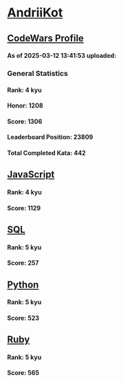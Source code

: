 # [AndriiKot](https://www.codewars.com/users/AndriiKot)

## [CodeWars Profile](https://www.codewars.com/users/AndriiKot)

#### As of 2025-03-12 13:41:53 uploaded:

### General Statistics

#### Rank: 4 kyu

#### Honor: 1208

#### Score: 1306

#### Leaderboard Position: 23809

#### Total Completed Kata: 442



## [JavaScript](https://github.com/AndriiKot/JavaScript__CodeWars)

#### Rank: 4 kyu

#### Score: 1129


## [SQL](https://github.com/AndriiKot/SQL__CodeWars)

#### Rank: 5 kyu

#### Score: 257


## [Python](https://github.com/AndriiKot/Python__CodeWars)

#### Rank: 5 kyu

#### Score: 523


## [Ruby](https://github.com/AndriiKot/Ruby__CodeWars)

#### Rank: 5 kyu

#### Score: 565

